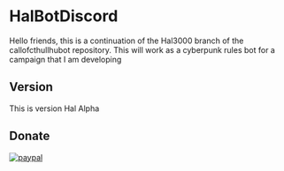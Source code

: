# HalBotDiscord
 Hello friends, this is a continuation of the Hal3000 branch of the callofcthullhubot repository.
 This will work as a cyberpunk rules bot for a campaign that I am developing
## Version
 This is version Hal Alpha
## Donate 
[![paypal](https://www.paypalobjects.com/en_US/i/btn/btn_donateCC_LG.gif)](https://www.paypal.com/cgi-bin/webscr?cmd=_s-xclick&hosted_button_id=R2HC545LKK8FU)
